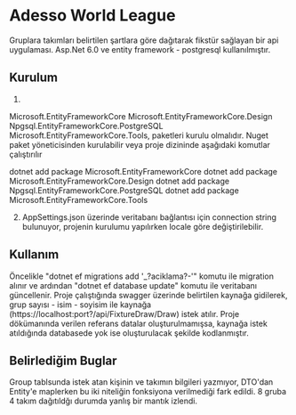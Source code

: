 # Adesso World League

Gruplara takımları belirtilen şartlara göre dağıtarak fikstür sağlayan bir api uygulaması.
Asp.Net 6.0 ve entity framework - postgresql kullanılmıştır.

## Kurulum

1)
Microsoft.EntityFrameworkCore
Microsoft.EntityFrameworkCore.Design
Npgsql.EntityFrameworkCore.PostgreSQL
Microsoft.EntityFrameworkCore.Tools, paketleri kurulu olmalıdır.
Nuget paket yöneticisinden kurulabilir veya proje dizininde aşağıdaki komutlar çalıştırılır

dotnet add package Microsoft.EntityFrameworkCore
dotnet add package Microsoft.EntityFrameworkCore.Design
dotnet add package Npgsql.EntityFrameworkCore.PostgreSQL
dotnet add package Microsoft.EntityFrameworkCore.Tools

2) AppSettings.json üzerinde veritabanı bağlantısı için connection string bulunuyor, projenin kurulumu yapılırken locale göre değiştirilebilir.

## Kullanım

Öncelikle "dotnet ef migrations add '_?aciklama?-'" komutu ile migration alınır ve ardından "dotnet ef database update" komutu ile veritabanı güncellenir.
Proje çalıştığında swagger üzerinde belirtilen kaynağa gidilerek, grup sayısı - isim - soyisim ile kaynağa (https://localhost:port?/api/FixtureDraw/Draw) istek atılır. Proje dökümanında verilen referans datalar oluşturulmamışsa, kaynağa istek atıldığında databasede yok ise oluşturulacak şekilde kodlanmıştır.

## Belirlediğim Buglar
Group tablsunda istek atan kişinin ve takımın bilgileri yazmıyor, DTO'dan Entity'e maplerken bu iki niteliğin fonksiyona verilmediği fark edildi.
8 gruba 4 takım dağıtıldğı durumda yanlış bir mantık izlendi.
